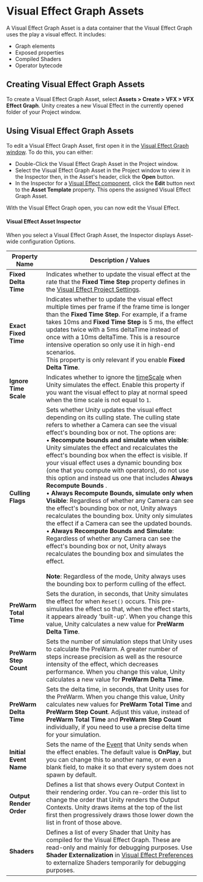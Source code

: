 # Visual Effect Graph Assets

A Visual Effect Graph Asset is a data container that the Visual Effect Graph uses the play a visual effect. It includes:

* Graph elements
* Exposed properties
* Compiled Shaders
* Operator bytecode

## Creating Visual Effect Graph Assets

To create a Visual Effect Graph Asset, select **Assets > Create > VFX > VFX Effect Graph**. Unity creates a new Visual Effect in the currently opened folder of your Project window.

## Using Visual Effect Graph Assets

To edit a Visual Effect Graph Asset, first open it in the [Visual Effect Graph window](VisualEffectGraphWindow.md). To do this, you can either:

* Double-Click the Visual Effect Graph Asset in the Project window.
* Select the Visual Effect Graph Asset in the Project window to view it in the Inspector then, in the Asset's header, click the **Open** button.
* In the Inspector for a [Visual Effect component](VisualEffectComponent.md#the-visual-effect-inspector), click the **Edit** button next to the **Asset Template** property. This opens the assigned Visual Effect Graph Asset.

With the Visual Effect Graph open, you can now edit the Visual Effect.

#### Visual Effect Asset Inspector

When you select a Visual Effect Graph Asset, the Inspector displays Asset-wide configuration Options.

| Property Name           | Description / Values                                         |
| ----------------------- | ------------------------------------------------------------ |
| **Fixed Delta Time**    | Indicates whether to update the visual effect at the rate that the **Fixed Time Step** property defines in the [Visual Effect Project Settings](VisualEffectProjectSettings.md). |
| **Exact Fixed Time**    | Indicates whether to update the visual effect multiple times per frame if the frame time is longer than the **Fixed Time Step**. For example, if a frame takes 10ms and **Fixed Time Step** is 5 ms, the effect updates twice with a 5ms deltaTime instead of once with a 10ms deltaTime. This is a resource intensive operation so only use it in high-end scenarios.<br/>This property is only relevant if you enable **Fixed Delta Time**. |
| **Ignore Time Scale**   | Indicates whether to ignore the [timeScale](https://docs.unity3d.com/ScriptReference/Time-timeScale.html) when Unity simulates the effect. Enable this property if you want the visual effect to play at normal speed when the time scale is not equal to `1`. |
| **Culling Flags**       | Sets whether Unity updates the visual effect depending on its culling state. The culling state refers to whether a Camera can see the visual effect's bounding box or not. The options are:<br />&#8226; **Recompute bounds and simulate when visible**: Unity simulates the effect and recalculates the effect's bounding box when the effect is visible. If your visual effect uses a dynamic bounding box (one that you compute with operators), do not use this option and instead us one that includes **Always Recompute Bounds** .<br /> &#8226; **Always Recompute Bounds, simulate only when Visible**: Regardless of whether any Camera can see the effect's bounding box or not, Unity always recalculates the bounding box. Unity only simulates the effect if a Camera can see the updated bounds.<br />&#8226; **Always Recompute Bounds and Simulate**:  Regardless of whether any Camera can see the effect's bounding box or not, Unity always recalculates the bounding box and simulates the effect.<br /><br />**Note**: Regardless of the mode, Unity always uses the bounding box to perform culling of the effect. |
| **PreWarm Total Time**  | Sets the duration, in seconds, that Unity simulates the effect for when `Reset()` occurs. This pre-simulates the effect so that, when the effect starts, it appears already 'built-up'. When you change this value, Unity calculates a new value for **PreWarm Delta Time**. |
| **PreWarm Step Count**  | Sets the number of simulation steps that Unity uses to calculate the PreWarm. A greater number of steps increase precision as well as the resource intensity of the effect, which decreases performance. When you change this value, Unity calculates a new value for **PreWarm Delta Time**. |
| **PreWarm Delta Time**  | Sets the delta time, in seconds, that Unity uses for the PreWarm. When you change this value, Unity  calculates new values for **PreWarm Total Time** and **PreWarm Step Count**. Adjust this value, instead of **PreWarm Total Time** and **PreWarm Step Count** individually, if you need to use a precise delta time for your simulation. |
| **Initial Event Name**  | Sets the name of the [Event](Events.md) that Unity sends when the effect enables. The default value is **OnPlay**, but you can change this to another name, or even a blank field, to make it so that every system does not spawn by default. |
| **Output Render Order** | Defines a list that shows every Output Context in their rendering order. You can re-order this list to change the order that Unity renders the Output Contexts. Unity draws items at the top of the list first then progressively draws those lower down the list in front of those above. |
| **Shaders**             | Defines a list of every Shader that Unity has compiled for the Visual Effect Graph. These are read-only and mainly for debugging purposes. Use **Shader Externalization** in [Visual Effect Preferences](VisualEffectPreferences.md) to externalize Shaders temporarily for debugging purposes. |

